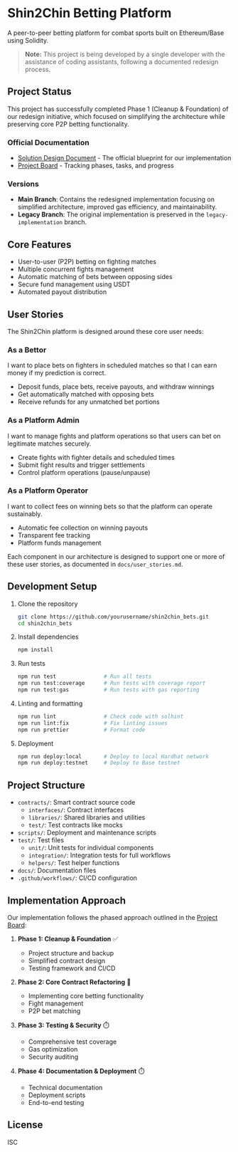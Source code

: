# Shin2Chin Betting Platform

A peer-to-peer betting platform for combat sports built on Ethereum/Base using Solidity.

> **Note:** This project is being developed by a single developer with the assistance of coding assistants, following a documented redesign process.

## Project Status

This project has successfully completed Phase 1 (Cleanup & Foundation) of our redesign initiative, which focused on simplifying the architecture while preserving core P2P betting functionality.

### Official Documentation

- [Solution Design Document](docs/solution_design.md) - The official blueprint for our implementation
- [Project Board](docs/project_board.md) - Tracking phases, tasks, and progress

### Versions

- **Main Branch**: Contains the redesigned implementation focusing on simplified architecture, improved gas efficiency, and maintainability.
- **Legacy Branch**: The original implementation is preserved in the `legacy-implementation` branch.

## Core Features

- User-to-user (P2P) betting on fighting matches
- Multiple concurrent fights management
- Automatic matching of bets between opposing sides
- Secure fund management using USDT
- Automated payout distribution

## User Stories

The Shin2Chin platform is designed around these core user needs:

### As a Bettor
I want to place bets on fighters in scheduled matches so that I can earn money if my prediction is correct.

- Deposit funds, place bets, receive payouts, and withdraw winnings
- Get automatically matched with opposing bets
- Receive refunds for any unmatched bet portions

### As a Platform Admin
I want to manage fights and platform operations so that users can bet on legitimate matches securely.

- Create fights with fighter details and scheduled times
- Submit fight results and trigger settlements
- Control platform operations (pause/unpause)

### As a Platform Operator
I want to collect fees on winning bets so that the platform can operate sustainably.

- Automatic fee collection on winning payouts
- Transparent fee tracking
- Platform funds management

Each component in our architecture is designed to support one or more of these user stories, as documented in `docs/user_stories.md`.

## Development Setup

1. Clone the repository
   ```bash
   git clone https://github.com/yourusername/shin2chin_bets.git
   cd shin2chin_bets
   ```

2. Install dependencies
   ```bash
   npm install
   ```

3. Run tests
   ```bash
   npm run test               # Run all tests
   npm run test:coverage      # Run tests with coverage report
   npm run test:gas           # Run tests with gas reporting
   ```

4. Linting and formatting
   ```bash
   npm run lint               # Check code with solhint
   npm run lint:fix           # Fix linting issues
   npm run prettier           # Format code
   ```

5. Deployment
   ```bash
   npm run deploy:local       # Deploy to local Hardhat network
   npm run deploy:testnet     # Deploy to Base testnet
   ```

## Project Structure

- `contracts/`: Smart contract source code
  - `interfaces/`: Contract interfaces
  - `libraries/`: Shared libraries and utilities
  - `test/`: Test contracts like mocks
- `scripts/`: Deployment and maintenance scripts
- `test/`: Test files
  - `unit/`: Unit tests for individual components
  - `integration/`: Integration tests for full workflows
  - `helpers/`: Test helper functions
- `docs/`: Documentation files
- `.github/workflows/`: CI/CD configuration

## Implementation Approach

Our implementation follows the phased approach outlined in the [Project Board](docs/project_board.md):

1. **Phase 1: Cleanup & Foundation** ✅
   - Project structure and backup
   - Simplified contract design
   - Testing framework and CI/CD

2. **Phase 2: Core Contract Refactoring** 🔄
   - Implementing core betting functionality
   - Fight management
   - P2P bet matching

3. **Phase 3: Testing & Security** ⏱️
   - Comprehensive test coverage
   - Gas optimization
   - Security auditing

4. **Phase 4: Documentation & Deployment** ⏱️
   - Technical documentation
   - Deployment scripts
   - End-to-end testing

## License

ISC